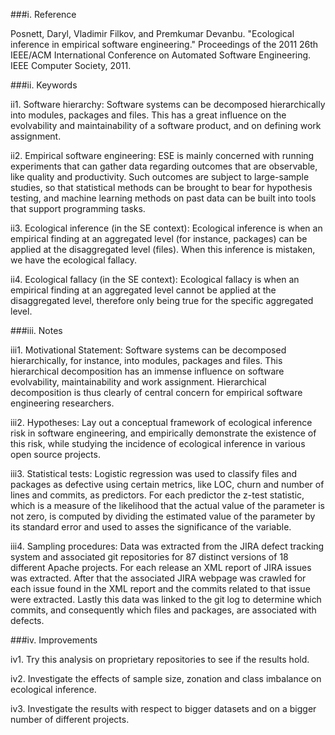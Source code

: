 ###i. Reference

Posnett, Daryl, Vladimir Filkov, and Premkumar Devanbu. "Ecological inference in empirical software engineering." Proceedings of the 2011 26th IEEE/ACM International Conference on Automated Software Engineering. IEEE Computer Society, 2011.

###ii. Keywords

ii1. Software hierarchy: Software systems can be decomposed hierarchically into modules, packages and files. This has a great influence on the evolvability and maintainability of a software product, and on defining work assignment. 

ii2. Empirical software engineering: ESE is mainly concerned with running experiments that can gather data regarding outcomes that are observable, like quality and productivity. Such outcomes are subject to large-sample studies, so that statistical methods can be brought to bear for hypothesis testing, and machine learning methods on past data can be built into tools that support programming tasks.
    
ii3. Ecological inference (in the SE context): Ecological inference is when an empirical finding at an aggregated level (for instance, packages) can be applied at the disaggregated level (files). When this inference is mistaken, we
have the ecological fallacy.
    
ii4. Ecological fallacy (in the SE context): Ecological fallacy is when an empirical finding at an aggregated level cannot be applied at the disaggregated level, therefore only being true for the specific aggregated level.

###iii. Notes

iii1. Motivational Statement: Software systems can be decomposed hierarchically, for instance, into modules, packages and files. This hierarchical decomposition has an immense influence on software evolvability, maintainability and work assignment. Hierarchical decomposition is thus clearly of central concern for empirical software engineering researchers. 
    
iii2. Hypotheses: Lay out a conceptual framework of ecological inference risk in software engineering, and empirically demonstrate the existence of this risk, while studying the incidence of ecological inference in various open source projects.
    
iii3. Statistical tests: Logistic regression was used to classify files and packages as defective using certain metrics, like LOC, churn and number of lines and commits, as predictors. For each predictor the z-test statistic, which is a measure of the likelihood that the actual value of the parameter is not zero, is computed by dividing the estimated value of the parameter by its standard error and used to asses the significance of the variable.
    
iii4. Sampling procedures: Data was extracted from the JIRA defect tracking system and associated git repositories for 87 distinct versions of 18 different Apache projects. For each release an XML report of JIRA issues was extracted. After that the associated JIRA webpage was crawled for each issue found in the XML report and the commits related to that issue were extracted. Lastly this data was linked to the git log to determine which commits, and consequently which files and packages, are associated with defects. 

###iv. Improvements

iv1. Try this analysis on proprietary repositories to see if the results hold.

iv2. Investigate the effects of sample size, zonation and class imbalance on ecological inference.

iv3. Investigate the results with respect to bigger datasets and on a bigger number of different projects.
